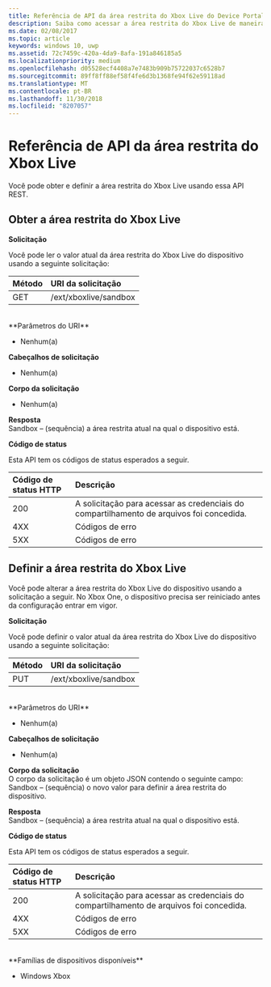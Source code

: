 ```yaml
---
title: Referência de API da área restrita do Xbox Live do Device Portal
description: Saiba como acessar a área restrita do Xbox Live de maneira programática.
ms.date: 02/08/2017
ms.topic: article
keywords: windows 10, uwp
ms.assetid: 72c7459c-420a-4da9-8afa-191a846185a5
ms.localizationpriority: medium
ms.openlocfilehash: d05528ecf4408a7e7483b909b75722037c6528b7
ms.sourcegitcommit: 89ff8ff88ef58f4fe6d3b1368fe94f62e59118ad
ms.translationtype: MT
ms.contentlocale: pt-BR
ms.lasthandoff: 11/30/2018
ms.locfileid: "8207057"
---
```

# <a name="xbox-live-sandbox-api-reference"></a>Referência de API da área restrita do Xbox Live   
Você pode obter e definir a área restrita do Xbox Live usando essa API REST.

## <a name="get-the-xbox-live-sandbox"></a>Obter a área restrita do Xbox Live

**Solicitação**

Você pode ler o valor atual da área restrita do Xbox Live do dispositivo usando a seguinte solicitação:

Método      | URI da solicitação
:------     | :-----
GET | /ext/xboxlive/sandbox
<br />
**Parâmetros do URI**

- Nenhum(a)

**Cabeçalhos de solicitação**

- Nenhum(a)

**Corpo da solicitação**

- Nenhum(a)

**Resposta**   
Sandbox – (sequência) a área restrita atual na qual o dispositivo está.   

**Código de status**

Esta API tem os códigos de status esperados a seguir.

Código de status HTTP      | Descrição
:------     | :-----
200 | A solicitação para acessar as credenciais do compartilhamento de arquivos foi concedida.
4XX | Códigos de erro
5XX | Códigos de erro

## <a name="set-the-xbox-live-sandbox"></a>Definir a área restrita do Xbox Live
Você pode alterar a área restrita do Xbox Live do dispositivo usando a solicitação a seguir. No Xbox One, o dispositivo precisa ser reiniciado antes da configuração entrar em vigor.

**Solicitação**

Você pode definir o valor atual da área restrita do Xbox Live do dispositivo usando a seguinte solicitação:

Método      | URI da solicitação
:------     | :-----
PUT | /ext/xboxlive/sandbox
<br />
**Parâmetros do URI**

- Nenhum(a)

**Cabeçalhos de solicitação**

- Nenhum(a)

**Corpo da solicitação**   
O corpo da solicitação é um objeto JSON contendo o seguinte campo:   
Sandbox – (sequência) o novo valor para definir a área restrita do dispositivo.

**Resposta**   
Sandbox – (sequência) a área restrita atual na qual o dispositivo está.   

**Código de status**

Esta API tem os códigos de status esperados a seguir.

Código de status HTTP      | Descrição
:------     | :-----
200 | A solicitação para acessar as credenciais do compartilhamento de arquivos foi concedida.
4XX | Códigos de erro
5XX | Códigos de erro

<br />
**Famílias de dispositivos disponíveis**

* Windows Xbox

